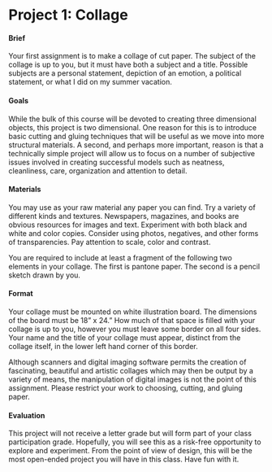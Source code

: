 ﻿# Project 1: Collage

#### Brief 
Your first assignment is to make a collage of cut paper.  The subject of the collage is up to you, but it must have both a subject and a title.  Possible subjects are a personal statement, depiction of an emotion, a political statement, or what I did on my summer vacation.

#### Goals 
While the bulk of this course will be devoted to creating three dimensional objects, this project is two dimensional.  One reason for this is to introduce basic cutting and gluing techniques that will be useful as we move into more structural materials.  A second, and perhaps more important, reason is that a technically simple project will allow us to focus on a number of subjective issues involved in creating successful models such as neatness, cleanliness, care, organization and attention to detail.

#### Materials 
You may use as your raw material any paper you can find.  Try a variety of different kinds and textures.  Newspapers, magazines, and books are obvious resources for images and text.  Experiment with both black and white and color copies.  Consider using photos, negatives, and other forms of transparencies.   Pay attention to scale, color and contrast.

You are required to include at least a fragment of the following two elements in your collage.  The first is pantone paper.  The second is a pencil sketch drawn by you.

#### Format 
Your collage must be mounted on white illustration board.   The dimensions of the board must be 18” x 24.”  How much of that space is filled with your collage is up to you, however you must leave some border on all four sides.  Your name and the title of your collage must appear, distinct from the collage itself, in the lower left hand corner of this border.  

Although scanners and digital imaging software permits the creation of fascinating, beautiful and artistic collages which may then be output by a variety of means, the manipulation of digital images is not the point of this assignment.  Please restrict your work to choosing, cutting, and gluing paper.

#### Evaluation

This project will not receive a letter grade but will form part of your class participation grade. Hopefully, you will see this as a risk-free opportunity to explore and experiment.  From the point of view of design, this will be the most open-ended project you will have in this class.  Have fun with it. 
